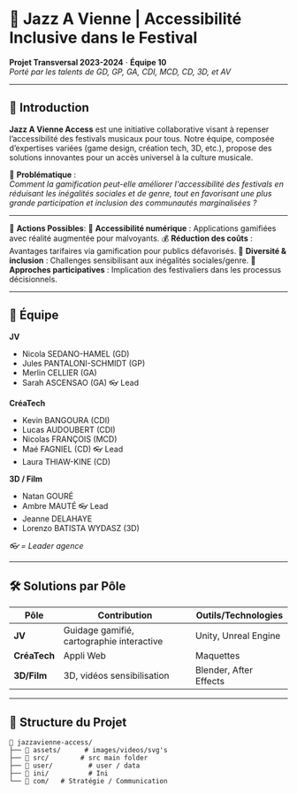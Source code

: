 # 🎵 Jazz A Vienne | Accessibilité Inclusive dans le Festival  

**Projet Transversal 2023-2024** ⋅ **Équipe 10**  
*Porté par les talents de GD, GP, GA, CDI, MCD, CD, 3D, et AV*  

---

## 🌟 Introduction  
**Jazz A Vienne Access** est une initiative collaborative visant à repenser l’accessibilité des festivals musicaux pour tous. Notre équipe, composée d’expertises variées (game design, création tech, 3D, etc.), propose des solutions innovantes pour un accès universel à la culture musicale.  

📌 **Problématique** :  
*Comment la gamification peut-elle améliorer l'accessibilité des festivals en réduisant les inégalités sociales et de genre, tout en favorisant une plus grande participation et inclusion des communautés marginalisées ?*  

---

🎯 **Actions Possibles**:
📱 **Accessibilité numérique** : Applications gamifiées avec réalité augmentée pour malvoyants.
💰 **Réduction des coûts** : Avantages tarifaires via gamification pour publics défavorisés.
🌈 **Diversité & inclusion** : Challenges sensibilisant aux inégalités sociales/genre.
🤝 **Approches participatives** : Implication des festivaliers dans les processus décisionnels.

---

## 👥 Équipe
**JV**  
- Nicola SEDANO-HAMEL (GD)  
- Jules PANTALONI-SCHMIDT (GP)  
- Merlin CELLIER (GA)  
- Sarah ASCENSAO (GA) 👓  Lead

**CréaTech**  
- Kevin BANGOURA  (CDI)
- Lucas AUDOUBERT  (CDI)
- Nicolas FRANÇOIS (MCD)  
- Maé FAGNIEL (CD) 👓  Lead
- Laura THIAW-KINE (CD)  

**3D / Film**  
- Natan GOURÉ  
- Ambre MAUTÉ 👓 Lead 
- Jeanne DELAHAYE  
- Lorenzo BATISTA WYDASZ (3D)  

*👓 = Leader agence*  

---

## 🛠️ Solutions par Pôle  
| Pôle          | Contribution                      | Outils/Technologies               |  
|---------------|-----------------------------------|-----------------------------------|  
| **JV**        | Guidage gamifié, cartographie interactive | Unity, Unreal Engine      |  
| **CréaTech**  | Appli Web | Maquettes | D.A | Integration                             |  
| **3D/Film**   | 3D, vidéos sensibilisation | Blender, After Effects |  

---

## 📂 Structure du Projet  
```plaintext
📁 jazzavienne-access/
├── 📁 assets/      # images/videos/svg's
├── 📁 src/        # src main folder
├── 📁 user/         # user / data
├── 📁 ini/          # Ini
└── 📁 com/   # Stratégie / Communication
